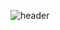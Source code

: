 ![header](https://capsule-render.vercel.app/api?type=waving&color=0:f43b47,100:453a94&height=290&section=header&text=nbCampWeek4Assignment&fontColor=ffffff&fontSize=50&animation=blink&fontAlignY=38&desc=내일배움캠프%204주차%2011조입니다!)
